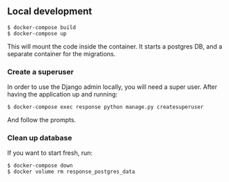 ## Local development


```
$ docker-compose build
$ docker-compose up
``` 

This will mount the code inside the container.
It starts a postgres DB, and a separate container for the migrations.

### Create a superuser
In order to use the Django admin locally, you will need a super user.
After having the application up and running:
```
$ docker-compose exec response python manage.py createsuperuser
```
And follow the prompts.


### Clean up database
If you want to start fresh, run:
```
$ docker-compose down
$ docker volume rm response_postgres_data
```


